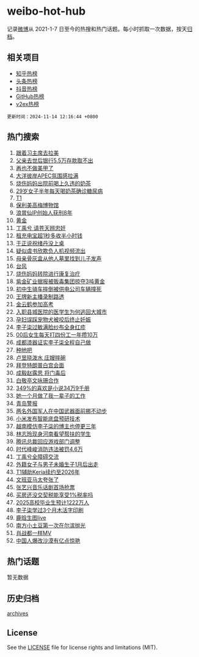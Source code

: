 # weibo-hot-hub

记录[微博](https://www.weibo.com)从 2021-1-7 日至今的热搜和热门话题。每小时抓取一次数据，按天[归档](archives)。

## 相关项目

- [知乎热榜](https://github.com/lonnyzhang423/zhihu-hot-hub)
- [头条热榜](https://github.com/lonnyzhang423/toutiao-hot-hub)
- [抖音热榜](https://github.com/lonnyzhang423/douyin-hot-hub)
- [GitHub热榜](https://github.com/lonnyzhang423/github-hot-hub)
- [v2ex热榜](https://github.com/lonnyzhang423/v2ex-hot-hub)


`更新时间：2024-11-14 12:16:44 +0800`

## 热门搜索

1. [跟着习主席去拉美](https://m.weibo.cn/search?containerid=100103type%3D1%26t%3D10%26q%3D%23%E8%B7%9F%E7%9D%80%E4%B9%A0%E4%B8%BB%E5%B8%AD%E5%8E%BB%E6%8B%89%E7%BE%8E%23&stream_entry_id=51&isnewpage=1&extparam=seat%3D1%26q%3D%2523%25E8%25B7%259F%25E7%259D%2580%25E4%25B9%25A0%25E4%25B8%25BB%25E5%25B8%25AD%25E5%258E%25BB%25E6%258B%2589%25E7%25BE%258E%2523%26dgr%3D0%26cate%3D10103%26pos%3D0%26filter_type%3Drealtimehot%26stream_entry_id%3D51%26c_type%3D51%26display_time%3D1731557803%26pre_seqid%3D17315578031130216992891)
1. [父亲去世后银行5.5万存款取不出](https://m.weibo.cn/search?containerid=100103type%3D1%26t%3D10%26q%3D%23%E7%88%B6%E4%BA%B2%E5%8E%BB%E4%B8%96%E5%90%8E%E9%93%B6%E8%A1%8C5.5%E4%B8%87%E5%AD%98%E6%AC%BE%E5%8F%96%E4%B8%8D%E5%87%BA%23&stream_entry_id=31&isnewpage=1&extparam=seat%3D1%26realpos%3D1%26lcate%3D5001%26filter_type%3Drealtimehot%26c_type%3D31%26q%3D%2523%25E7%2588%25B6%25E4%25BA%25B2%25E5%258E%25BB%25E4%25B8%2596%25E5%2590%258E%25E9%2593%25B6%25E8%25A1%258C5.5%25E4%25B8%2587%25E5%25AD%2598%25E6%25AC%25BE%25E5%258F%2596%25E4%25B8%258D%25E5%2587%25BA%2523%26dgr%3D0%26cate%3D5001%26pos%3D0%26flag%3D2%26stream_entry_id%3D31%26band_rank%3D1%26display_time%3D1731557803%26pre_seqid%3D17315578031130216992891)
1. [再也不做美甲了](https://m.weibo.cn/search?containerid=100103type%3D1%26t%3D10%26q%3D%E5%86%8D%E4%B9%9F%E4%B8%8D%E5%81%9A%E7%BE%8E%E7%94%B2%E4%BA%86&stream_entry_id=31&isnewpage=1&extparam=seat%3D1%26realpos%3D2%26lcate%3D5001%26filter_type%3Drealtimehot%26c_type%3D31%26q%3D%25E5%2586%258D%25E4%25B9%259F%25E4%25B8%258D%25E5%2581%259A%25E7%25BE%258E%25E7%2594%25B2%25E4%25BA%2586%26dgr%3D0%26cate%3D5001%26pos%3D1%26flag%3D1%26stream_entry_id%3D31%26band_rank%3D2%26display_time%3D1731557803%26pre_seqid%3D17315578031130216992891)
1. [大洋彼岸APEC氛围感拉满](https://m.weibo.cn/search?containerid=100103type%3D1%26t%3D10%26q%3D%23%E5%A4%A7%E6%B4%8B%E5%BD%BC%E5%B2%B8APEC%E6%B0%9B%E5%9B%B4%E6%84%9F%E6%8B%89%E6%BB%A1%23&stream_entry_id=31&isnewpage=1&extparam=seat%3D1%26realpos%3D3%26lcate%3D5001%26filter_type%3Drealtimehot%26c_type%3D31%26q%3D%2523%25E5%25A4%25A7%25E6%25B4%258B%25E5%25BD%25BC%25E5%25B2%25B8APEC%25E6%25B0%259B%25E5%259B%25B4%25E6%2584%259F%25E6%258B%2589%25E6%25BB%25A1%2523%26dgr%3D0%26cate%3D5001%26pos%3D2%26flag%3D1%26stream_entry_id%3D31%26band_rank%3D3%26display_time%3D1731557803%26pre_seqid%3D17315578031130216992891)
1. [烧伤妈妈出院前喝上久违的奶茶](https://m.weibo.cn/search?containerid=100103type%3D1%26t%3D10%26q%3D%23%E7%83%A7%E4%BC%A4%E5%A6%88%E5%A6%88%E5%87%BA%E9%99%A2%E5%89%8D%E5%96%9D%E4%B8%8A%E4%B9%85%E8%BF%9D%E7%9A%84%E5%A5%B6%E8%8C%B6%23&stream_entry_id=31&isnewpage=1&extparam=seat%3D1%26realpos%3D4%26lcate%3D5001%26filter_type%3Drealtimehot%26c_type%3D31%26q%3D%2523%25E7%2583%25A7%25E4%25BC%25A4%25E5%25A6%2588%25E5%25A6%2588%25E5%2587%25BA%25E9%2599%25A2%25E5%2589%258D%25E5%2596%259D%25E4%25B8%258A%25E4%25B9%2585%25E8%25BF%259D%25E7%259A%2584%25E5%25A5%25B6%25E8%258C%25B6%2523%26dgr%3D0%26cate%3D5001%26pos%3D3%26flag%3D1%26stream_entry_id%3D31%26band_rank%3D4%26display_time%3D1731557803%26pre_seqid%3D17315578031130216992891)
1. [29岁女子半年每天喝奶茶确诊糖尿病](https://m.weibo.cn/search?containerid=100103type%3D1%26t%3D10%26q%3D%2329%E5%B2%81%E5%A5%B3%E5%AD%90%E5%8D%8A%E5%B9%B4%E6%AF%8F%E5%A4%A9%E5%96%9D%E5%A5%B6%E8%8C%B6%E7%A1%AE%E8%AF%8A%E7%B3%96%E5%B0%BF%E7%97%85%23&stream_entry_id=31&isnewpage=1&extparam=seat%3D1%26realpos%3D5%26lcate%3D5001%26filter_type%3Drealtimehot%26c_type%3D31%26q%3D%252329%25E5%25B2%2581%25E5%25A5%25B3%25E5%25AD%2590%25E5%258D%258A%25E5%25B9%25B4%25E6%25AF%258F%25E5%25A4%25A9%25E5%2596%259D%25E5%25A5%25B6%25E8%258C%25B6%25E7%25A1%25AE%25E8%25AF%258A%25E7%25B3%2596%25E5%25B0%25BF%25E7%2597%2585%2523%26dgr%3D0%26cate%3D5001%26pos%3D4%26flag%3D1%26stream_entry_id%3D31%26band_rank%3D5%26display_time%3D1731557803%26pre_seqid%3D17315578031130216992891)
1. [T1](https://m.weibo.cn/search?containerid=100103type%3D1%26t%3D10%26q%3DT1&stream_entry_id=31&isnewpage=1&extparam=seat%3D1%26realpos%3D6%26lcate%3D5001%26filter_type%3Drealtimehot%26c_type%3D31%26q%3DT1%26dgr%3D0%26cate%3D5001%26pos%3D5%26flag%3D1%26stream_entry_id%3D31%26band_rank%3D6%26display_time%3D1731557803%26pre_seqid%3D17315578031130216992891)
1. [保利美高梅博物馆](https://m.weibo.cn/search?containerid=100103type%3D1%26t%3D10%26q%3D%23%E4%BF%9D%E5%88%A9%E7%BE%8E%E9%AB%98%E6%A2%85%E5%8D%9A%E7%89%A9%E9%A6%86%23&stream_entry_id=31&isnewpage=1&extparam=seat%3D1%26is_ad_pos%3D1%26lcate%3D5001%26filter_type%3Drealtimehot%26c_type%3D31%26q%3D%2523%25E4%25BF%259D%25E5%2588%25A9%25E7%25BE%258E%25E9%25AB%2598%25E6%25A2%2585%25E5%258D%259A%25E7%2589%25A9%25E9%25A6%2586%2523%26dgr%3D0%26cate%3D5001%26adid%3D264186%26pos%3D6%26topic_ad%3D1%26stream_entry_id%3D31%26band_rank%3D7%26display_time%3D1731557803%26pre_seqid%3D17315578031130216992891)
1. [浪胃仙IP创始人获刑8年](https://m.weibo.cn/search?containerid=100103type%3D1%26t%3D10%26q%3D%23%E6%B5%AA%E8%83%83%E4%BB%99IP%E5%88%9B%E5%A7%8B%E4%BA%BA%E8%8E%B7%E5%88%918%E5%B9%B4%23&stream_entry_id=31&isnewpage=1&extparam=seat%3D1%26realpos%3D7%26lcate%3D5001%26filter_type%3Drealtimehot%26c_type%3D31%26q%3D%2523%25E6%25B5%25AA%25E8%2583%2583%25E4%25BB%2599IP%25E5%2588%259B%25E5%25A7%258B%25E4%25BA%25BA%25E8%258E%25B7%25E5%2588%25918%25E5%25B9%25B4%2523%26dgr%3D0%26cate%3D5001%26pos%3D7%26flag%3D2%26stream_entry_id%3D31%26band_rank%3D7%26display_time%3D1731557803%26pre_seqid%3D17315578031130216992891)
1. [黄金](https://m.weibo.cn/search?containerid=100103type%3D1%26t%3D10%26q%3D%E9%BB%84%E9%87%91&stream_entry_id=31&isnewpage=1&extparam=seat%3D1%26realpos%3D8%26lcate%3D5001%26filter_type%3Drealtimehot%26c_type%3D31%26q%3D%25E9%25BB%2584%25E9%2587%2591%26dgr%3D0%26cate%3D5001%26pos%3D8%26flag%3D0%26stream_entry_id%3D31%26band_rank%3D8%26display_time%3D1731557803%26pre_seqid%3D17315578031130216992891)
1. [丁禹兮 请苍天辨忠奸](https://m.weibo.cn/search?containerid=100103type%3D1%26t%3D10%26q%3D%E4%B8%81%E7%A6%B9%E5%85%AE+%E8%AF%B7%E8%8B%8D%E5%A4%A9%E8%BE%A8%E5%BF%A0%E5%A5%B8&stream_entry_id=31&isnewpage=1&extparam=seat%3D1%26realpos%3D9%26lcate%3D5001%26filter_type%3Drealtimehot%26c_type%3D31%26q%3D%25E4%25B8%2581%25E7%25A6%25B9%25E5%2585%25AE%2520%25E8%25AF%25B7%25E8%258B%258D%25E5%25A4%25A9%25E8%25BE%25A8%25E5%25BF%25A0%25E5%25A5%25B8%26dgr%3D0%26cate%3D5001%26pos%3D9%26flag%3D0%26stream_entry_id%3D31%26band_rank%3D9%26display_time%3D1731557803%26pre_seqid%3D17315578031130216992891)
1. [租充电宝超1秒多收半小时钱](https://m.weibo.cn/search?containerid=100103type%3D1%26t%3D10%26q%3D%23%E7%A7%9F%E5%85%85%E7%94%B5%E5%AE%9D%E8%B6%851%E7%A7%92%E5%A4%9A%E6%94%B6%E5%8D%8A%E5%B0%8F%E6%97%B6%E9%92%B1%23&stream_entry_id=31&isnewpage=1&extparam=seat%3D1%26realpos%3D10%26lcate%3D5001%26filter_type%3Drealtimehot%26c_type%3D31%26q%3D%2523%25E7%25A7%259F%25E5%2585%2585%25E7%2594%25B5%25E5%25AE%259D%25E8%25B6%25851%25E7%25A7%2592%25E5%25A4%259A%25E6%2594%25B6%25E5%258D%258A%25E5%25B0%258F%25E6%2597%25B6%25E9%2592%25B1%2523%26dgr%3D0%26cate%3D5001%26pos%3D10%26flag%3D1%26stream_entry_id%3D31%26band_rank%3D10%26display_time%3D1731557803%26pre_seqid%3D17315578031130216992891)
1. [于正说祝绪丹没上桌](https://m.weibo.cn/search?containerid=100103type%3D1%26t%3D10%26q%3D%23%E4%BA%8E%E6%AD%A3%E8%AF%B4%E7%A5%9D%E7%BB%AA%E4%B8%B9%E6%B2%A1%E4%B8%8A%E6%A1%8C%23&stream_entry_id=31&isnewpage=1&extparam=seat%3D1%26realpos%3D11%26lcate%3D5001%26filter_type%3Drealtimehot%26c_type%3D31%26q%3D%2523%25E4%25BA%258E%25E6%25AD%25A3%25E8%25AF%25B4%25E7%25A5%259D%25E7%25BB%25AA%25E4%25B8%25B9%25E6%25B2%25A1%25E4%25B8%258A%25E6%25A1%258C%2523%26dgr%3D0%26cate%3D5001%26pos%3D11%26flag%3D1%26stream_entry_id%3D31%26band_rank%3D11%26display_time%3D1731557803%26pre_seqid%3D17315578031130216992891)
1. [疑似虞书欣欺负人机视频流出](https://m.weibo.cn/search?containerid=100103type%3D1%26t%3D10%26q%3D%E7%96%91%E4%BC%BC%E8%99%9E%E4%B9%A6%E6%AC%A3%E6%AC%BA%E8%B4%9F%E4%BA%BA%E6%9C%BA%E8%A7%86%E9%A2%91%E6%B5%81%E5%87%BA&stream_entry_id=31&isnewpage=1&extparam=seat%3D1%26realpos%3D12%26lcate%3D5001%26filter_type%3Drealtimehot%26c_type%3D31%26q%3D%25E7%2596%2591%25E4%25BC%25BC%25E8%2599%259E%25E4%25B9%25A6%25E6%25AC%25A3%25E6%25AC%25BA%25E8%25B4%259F%25E4%25BA%25BA%25E6%259C%25BA%25E8%25A7%2586%25E9%25A2%2591%25E6%25B5%2581%25E5%2587%25BA%26dgr%3D0%26cate%3D5001%26pos%3D12%26flag%3D1%26stream_entry_id%3D31%26band_rank%3D12%26display_time%3D1731557803%26pre_seqid%3D17315578031130216992891)
1. [母亲骨灰盒从他人墓里找到儿子发声](https://m.weibo.cn/search?containerid=100103type%3D1%26t%3D10%26q%3D%23%E6%AF%8D%E4%BA%B2%E9%AA%A8%E7%81%B0%E7%9B%92%E4%BB%8E%E4%BB%96%E4%BA%BA%E5%A2%93%E9%87%8C%E6%89%BE%E5%88%B0%E5%84%BF%E5%AD%90%E5%8F%91%E5%A3%B0%23&stream_entry_id=31&isnewpage=1&extparam=seat%3D1%26realpos%3D13%26lcate%3D5001%26filter_type%3Drealtimehot%26c_type%3D31%26q%3D%2523%25E6%25AF%258D%25E4%25BA%25B2%25E9%25AA%25A8%25E7%2581%25B0%25E7%259B%2592%25E4%25BB%258E%25E4%25BB%2596%25E4%25BA%25BA%25E5%25A2%2593%25E9%2587%258C%25E6%2589%25BE%25E5%2588%25B0%25E5%2584%25BF%25E5%25AD%2590%25E5%258F%2591%25E5%25A3%25B0%2523%26dgr%3D0%26cate%3D5001%26pos%3D13%26flag%3D1%26stream_entry_id%3D31%26band_rank%3D13%26display_time%3D1731557803%26pre_seqid%3D17315578031130216992891)
1. [台风](https://m.weibo.cn/search?containerid=100103type%3D1%26t%3D10%26q%3D%E5%8F%B0%E9%A3%8E&stream_entry_id=31&isnewpage=1&extparam=seat%3D1%26realpos%3D14%26lcate%3D5001%26filter_type%3Drealtimehot%26c_type%3D31%26q%3D%25E5%258F%25B0%25E9%25A3%258E%26dgr%3D0%26cate%3D5001%26pos%3D14%26flag%3D0%26stream_entry_id%3D31%26band_rank%3D14%26display_time%3D1731557803%26pre_seqid%3D17315578031130216992891)
1. [烧伤妈妈转院进行康复治疗](https://m.weibo.cn/search?containerid=100103type%3D1%26t%3D10%26q%3D%23%E7%83%A7%E4%BC%A4%E5%A6%88%E5%A6%88%E8%BD%AC%E9%99%A2%E8%BF%9B%E8%A1%8C%E5%BA%B7%E5%A4%8D%E6%B2%BB%E7%96%97%23&stream_entry_id=31&isnewpage=1&extparam=seat%3D1%26realpos%3D15%26lcate%3D5001%26filter_type%3Drealtimehot%26c_type%3D31%26q%3D%2523%25E7%2583%25A7%25E4%25BC%25A4%25E5%25A6%2588%25E5%25A6%2588%25E8%25BD%25AC%25E9%2599%25A2%25E8%25BF%259B%25E8%25A1%258C%25E5%25BA%25B7%25E5%25A4%258D%25E6%25B2%25BB%25E7%2596%2597%2523%26dgr%3D0%26cate%3D5001%26pos%3D15%26flag%3D1%26stream_entry_id%3D31%26band_rank%3D15%26display_time%3D1731557803%26pre_seqid%3D17315578031130216992891)
1. [紫金矿业据报被贩毒集团掠夺3吨黄金](https://m.weibo.cn/search?containerid=100103type%3D1%26t%3D10%26q%3D%23%E7%B4%AB%E9%87%91%E7%9F%BF%E4%B8%9A%E6%8D%AE%E6%8A%A5%E8%A2%AB%E8%B4%A9%E6%AF%92%E9%9B%86%E5%9B%A2%E6%8E%A0%E5%A4%BA3%E5%90%A8%E9%BB%84%E9%87%91%23&stream_entry_id=31&isnewpage=1&extparam=seat%3D1%26realpos%3D16%26lcate%3D5001%26filter_type%3Drealtimehot%26c_type%3D31%26q%3D%2523%25E7%25B4%25AB%25E9%2587%2591%25E7%259F%25BF%25E4%25B8%259A%25E6%258D%25AE%25E6%258A%25A5%25E8%25A2%25AB%25E8%25B4%25A9%25E6%25AF%2592%25E9%259B%2586%25E5%259B%25A2%25E6%258E%25A0%25E5%25A4%25BA3%25E5%2590%25A8%25E9%25BB%2584%25E9%2587%2591%2523%26dgr%3D0%26cate%3D5001%26pos%3D16%26flag%3D1%26stream_entry_id%3D31%26band_rank%3D16%26display_time%3D1731557803%26pre_seqid%3D17315578031130216992891)
1. [初中生骑车摔倒被供电公司车辆撞死](https://m.weibo.cn/search?containerid=100103type%3D1%26t%3D10%26q%3D%23%E5%88%9D%E4%B8%AD%E7%94%9F%E9%AA%91%E8%BD%A6%E6%91%94%E5%80%92%E8%A2%AB%E4%BE%9B%E7%94%B5%E5%85%AC%E5%8F%B8%E8%BD%A6%E8%BE%86%E6%92%9E%E6%AD%BB%23&stream_entry_id=31&isnewpage=1&extparam=seat%3D1%26realpos%3D17%26lcate%3D5001%26filter_type%3Drealtimehot%26c_type%3D31%26q%3D%2523%25E5%2588%259D%25E4%25B8%25AD%25E7%2594%259F%25E9%25AA%2591%25E8%25BD%25A6%25E6%2591%2594%25E5%2580%2592%25E8%25A2%25AB%25E4%25BE%259B%25E7%2594%25B5%25E5%2585%25AC%25E5%258F%25B8%25E8%25BD%25A6%25E8%25BE%2586%25E6%2592%259E%25E6%25AD%25BB%2523%26dgr%3D0%26cate%3D5001%26pos%3D17%26flag%3D1%26stream_entry_id%3D31%26band_rank%3D17%26display_time%3D1731557803%26pre_seqid%3D17315578031130216992891)
1. [王牌新主播录制路透](https://m.weibo.cn/search?containerid=100103type%3D1%26t%3D10%26q%3D%23%E7%8E%8B%E7%89%8C%E6%96%B0%E4%B8%BB%E6%92%AD%E5%BD%95%E5%88%B6%E8%B7%AF%E9%80%8F%23&stream_entry_id=31&isnewpage=1&extparam=seat%3D1%26realpos%3D18%26lcate%3D5001%26filter_type%3Drealtimehot%26c_type%3D31%26q%3D%2523%25E7%258E%258B%25E7%2589%258C%25E6%2596%25B0%25E4%25B8%25BB%25E6%2592%25AD%25E5%25BD%2595%25E5%2588%25B6%25E8%25B7%25AF%25E9%2580%258F%2523%26dgr%3D0%26cate%3D5001%26pos%3D18%26flag%3D1%26stream_entry_id%3D31%26band_rank%3D18%26display_time%3D1731557803%26pre_seqid%3D17315578031130216992891)
1. [金云鹤参加高考](https://m.weibo.cn/search?containerid=100103type%3D1%26t%3D10%26q%3D%23%E9%87%91%E4%BA%91%E9%B9%A4%E5%8F%82%E5%8A%A0%E9%AB%98%E8%80%83%23&stream_entry_id=31&isnewpage=1&extparam=seat%3D1%26realpos%3D19%26lcate%3D5001%26filter_type%3Drealtimehot%26c_type%3D31%26q%3D%2523%25E9%2587%2591%25E4%25BA%2591%25E9%25B9%25A4%25E5%258F%2582%25E5%258A%25A0%25E9%25AB%2598%25E8%2580%2583%2523%26dgr%3D0%26cate%3D5001%26pos%3D19%26flag%3D1%26stream_entry_id%3D31%26band_rank%3D19%26display_time%3D1731557803%26pre_seqid%3D17315578031130216992891)
1. [入职县城医院的医学生为何逃回大城市](https://m.weibo.cn/search?containerid=100103type%3D1%26t%3D10%26q%3D%23%E5%85%A5%E8%81%8C%E5%8E%BF%E5%9F%8E%E5%8C%BB%E9%99%A2%E7%9A%84%E5%8C%BB%E5%AD%A6%E7%94%9F%E4%B8%BA%E4%BD%95%E9%80%83%E5%9B%9E%E5%A4%A7%E5%9F%8E%E5%B8%82%23&stream_entry_id=31&isnewpage=1&extparam=seat%3D1%26realpos%3D20%26lcate%3D5001%26filter_type%3Drealtimehot%26c_type%3D31%26q%3D%2523%25E5%2585%25A5%25E8%2581%258C%25E5%258E%25BF%25E5%259F%258E%25E5%258C%25BB%25E9%2599%25A2%25E7%259A%2584%25E5%258C%25BB%25E5%25AD%25A6%25E7%2594%259F%25E4%25B8%25BA%25E4%25BD%2595%25E9%2580%2583%25E5%259B%259E%25E5%25A4%25A7%25E5%259F%258E%25E5%25B8%2582%2523%26dgr%3D0%26cate%3D5001%26pos%3D20%26flag%3D1%26stream_entry_id%3D31%26band_rank%3D20%26display_time%3D1731557803%26pre_seqid%3D17315578031130216992891)
1. [孕妇误踩宠物犬被咬后终止妊娠](https://m.weibo.cn/search?containerid=100103type%3D1%26t%3D10%26q%3D%23%E5%AD%95%E5%A6%87%E8%AF%AF%E8%B8%A9%E5%AE%A0%E7%89%A9%E7%8A%AC%E8%A2%AB%E5%92%AC%E5%90%8E%E7%BB%88%E6%AD%A2%E5%A6%8A%E5%A8%A0%23&stream_entry_id=31&isnewpage=1&extparam=seat%3D1%26realpos%3D21%26lcate%3D5001%26filter_type%3Drealtimehot%26c_type%3D31%26q%3D%2523%25E5%25AD%2595%25E5%25A6%2587%25E8%25AF%25AF%25E8%25B8%25A9%25E5%25AE%25A0%25E7%2589%25A9%25E7%258A%25AC%25E8%25A2%25AB%25E5%2592%25AC%25E5%2590%258E%25E7%25BB%2588%25E6%25AD%25A2%25E5%25A6%258A%25E5%25A8%25A0%2523%26dgr%3D0%26cate%3D5001%26pos%3D21%26flag%3D1%26stream_entry_id%3D31%26band_rank%3D21%26display_time%3D1731557803%26pre_seqid%3D17315578031130216992891)
1. [李子柒过敏满脸纱布全身红疹](https://m.weibo.cn/search?containerid=100103type%3D1%26t%3D10%26q%3D%23%E6%9D%8E%E5%AD%90%E6%9F%92%E8%BF%87%E6%95%8F%E6%BB%A1%E8%84%B8%E7%BA%B1%E5%B8%83%E5%85%A8%E8%BA%AB%E7%BA%A2%E7%96%B9%23&stream_entry_id=31&isnewpage=1&extparam=seat%3D1%26realpos%3D22%26lcate%3D5001%26filter_type%3Drealtimehot%26c_type%3D31%26q%3D%2523%25E6%259D%258E%25E5%25AD%2590%25E6%259F%2592%25E8%25BF%2587%25E6%2595%258F%25E6%25BB%25A1%25E8%2584%25B8%25E7%25BA%25B1%25E5%25B8%2583%25E5%2585%25A8%25E8%25BA%25AB%25E7%25BA%25A2%25E7%2596%25B9%2523%26dgr%3D0%26cate%3D5001%26pos%3D22%26flag%3D1%26stream_entry_id%3D31%26band_rank%3D22%26display_time%3D1731557803%26pre_seqid%3D17315578031130216992891)
1. [00后女生每天打四份工一年攒10万](https://m.weibo.cn/search?containerid=100103type%3D1%26t%3D10%26q%3D%2300%E5%90%8E%E5%A5%B3%E7%94%9F%E6%AF%8F%E5%A4%A9%E6%89%93%E5%9B%9B%E4%BB%BD%E5%B7%A5%E4%B8%80%E5%B9%B4%E6%94%9210%E4%B8%87%23&stream_entry_id=31&isnewpage=1&extparam=seat%3D1%26realpos%3D23%26lcate%3D5001%26filter_type%3Drealtimehot%26c_type%3D31%26q%3D%252300%25E5%2590%258E%25E5%25A5%25B3%25E7%2594%259F%25E6%25AF%258F%25E5%25A4%25A9%25E6%2589%2593%25E5%259B%259B%25E4%25BB%25BD%25E5%25B7%25A5%25E4%25B8%2580%25E5%25B9%25B4%25E6%2594%259210%25E4%25B8%2587%2523%26dgr%3D0%26cate%3D5001%26pos%3D23%26flag%3D0%26stream_entry_id%3D31%26band_rank%3D23%26display_time%3D1731557803%26pre_seqid%3D17315578031130216992891)
1. [成都漆器证实李子柒全程自己做](https://m.weibo.cn/search?containerid=100103type%3D1%26t%3D10%26q%3D%23%E6%88%90%E9%83%BD%E6%BC%86%E5%99%A8%E8%AF%81%E5%AE%9E%E6%9D%8E%E5%AD%90%E6%9F%92%E5%85%A8%E7%A8%8B%E8%87%AA%E5%B7%B1%E5%81%9A%23&stream_entry_id=31&isnewpage=1&extparam=seat%3D1%26realpos%3D24%26lcate%3D5001%26filter_type%3Drealtimehot%26c_type%3D31%26q%3D%2523%25E6%2588%2590%25E9%2583%25BD%25E6%25BC%2586%25E5%2599%25A8%25E8%25AF%2581%25E5%25AE%259E%25E6%259D%258E%25E5%25AD%2590%25E6%259F%2592%25E5%2585%25A8%25E7%25A8%258B%25E8%2587%25AA%25E5%25B7%25B1%25E5%2581%259A%2523%26dgr%3D0%26cate%3D5001%26pos%3D24%26flag%3D2%26stream_entry_id%3D31%26band_rank%3D24%26display_time%3D1731557803%26pre_seqid%3D17315578031130216992891)
1. [种地吧](https://m.weibo.cn/search?containerid=100103type%3D1%26t%3D10%26q%3D%E7%A7%8D%E5%9C%B0%E5%90%A7&stream_entry_id=31&isnewpage=1&extparam=seat%3D1%26realpos%3D25%26lcate%3D5001%26filter_type%3Drealtimehot%26c_type%3D31%26q%3D%25E7%25A7%258D%25E5%259C%25B0%25E5%2590%25A7%26dgr%3D0%26cate%3D5001%26pos%3D25%26flag%3D1%26stream_entry_id%3D31%26band_rank%3D25%26display_time%3D1731557803%26pre_seqid%3D17315578031130216992891)
1. [卢昱晓泼水 庄嫂摔碗](https://m.weibo.cn/search?containerid=100103type%3D1%26t%3D10%26q%3D%E5%8D%A2%E6%98%B1%E6%99%93%E6%B3%BC%E6%B0%B4+%E5%BA%84%E5%AB%82%E6%91%94%E7%A2%97&stream_entry_id=31&isnewpage=1&extparam=seat%3D1%26realpos%3D26%26lcate%3D5001%26filter_type%3Drealtimehot%26c_type%3D31%26q%3D%25E5%258D%25A2%25E6%2598%25B1%25E6%2599%2593%25E6%25B3%25BC%25E6%25B0%25B4%2520%25E5%25BA%2584%25E5%25AB%2582%25E6%2591%2594%25E7%25A2%2597%26dgr%3D0%26cate%3D5001%26pos%3D26%26flag%3D1%26stream_entry_id%3D31%26band_rank%3D26%26display_time%3D1731557803%26pre_seqid%3D17315578031130216992891)
1. [拜登特朗普白宫会面](https://m.weibo.cn/search?containerid=100103type%3D1%26t%3D10%26q%3D%23%E6%8B%9C%E7%99%BB%E7%89%B9%E6%9C%97%E6%99%AE%E7%99%BD%E5%AE%AB%E4%BC%9A%E9%9D%A2%23&stream_entry_id=31&isnewpage=1&extparam=seat%3D1%26realpos%3D27%26lcate%3D5001%26filter_type%3Drealtimehot%26c_type%3D31%26q%3D%2523%25E6%258B%259C%25E7%2599%25BB%25E7%2589%25B9%25E6%259C%2597%25E6%2599%25AE%25E7%2599%25BD%25E5%25AE%25AB%25E4%25BC%259A%25E9%259D%25A2%2523%26dgr%3D0%26cate%3D5001%26pos%3D27%26flag%3D0%26stream_entry_id%3D31%26band_rank%3D27%26display_time%3D1731557803%26pre_seqid%3D17315578031130216992891)
1. [成毅赵露思 将门毒后](https://m.weibo.cn/search?containerid=100103type%3D1%26t%3D10%26q%3D%E6%88%90%E6%AF%85%E8%B5%B5%E9%9C%B2%E6%80%9D+%E5%B0%86%E9%97%A8%E6%AF%92%E5%90%8E&stream_entry_id=31&isnewpage=1&extparam=seat%3D1%26realpos%3D28%26lcate%3D5001%26filter_type%3Drealtimehot%26c_type%3D31%26q%3D%25E6%2588%2590%25E6%25AF%2585%25E8%25B5%25B5%25E9%259C%25B2%25E6%2580%259D%2520%25E5%25B0%2586%25E9%2597%25A8%25E6%25AF%2592%25E5%2590%258E%26dgr%3D0%26cate%3D5001%26pos%3D28%26flag%3D1%26stream_entry_id%3D31%26band_rank%3D28%26display_time%3D1731557803%26pre_seqid%3D17315578031130216992891)
1. [白敬亭文咏珊合作](https://m.weibo.cn/search?containerid=100103type%3D1%26t%3D10%26q%3D%23%E7%99%BD%E6%95%AC%E4%BA%AD%E6%96%87%E5%92%8F%E7%8F%8A%E5%90%88%E4%BD%9C%23&stream_entry_id=31&isnewpage=1&extparam=seat%3D1%26realpos%3D29%26lcate%3D5001%26filter_type%3Drealtimehot%26c_type%3D31%26q%3D%2523%25E7%2599%25BD%25E6%2595%25AC%25E4%25BA%25AD%25E6%2596%2587%25E5%2592%258F%25E7%258F%258A%25E5%2590%2588%25E4%25BD%259C%2523%26dgr%3D0%26cate%3D5001%26pos%3D29%26flag%3D1%26stream_entry_id%3D31%26band_rank%3D29%26display_time%3D1731557803%26pre_seqid%3D17315578031130216992891)
1. [349%的喜欢是小说34万9千册](https://m.weibo.cn/search?containerid=100103type%3D1%26t%3D10%26q%3D349%25%E7%9A%84%E5%96%9C%E6%AC%A2%E6%98%AF%E5%B0%8F%E8%AF%B434%E4%B8%879%E5%8D%83%E5%86%8C&stream_entry_id=31&isnewpage=1&extparam=seat%3D1%26realpos%3D30%26lcate%3D5001%26filter_type%3Drealtimehot%26c_type%3D31%26q%3D349%2525%25E7%259A%2584%25E5%2596%259C%25E6%25AC%25A2%25E6%2598%25AF%25E5%25B0%258F%25E8%25AF%25B434%25E4%25B8%25879%25E5%258D%2583%25E5%2586%258C%26dgr%3D0%26cate%3D5001%26pos%3D30%26flag%3D1%26stream_entry_id%3D31%26band_rank%3D30%26display_time%3D1731557803%26pre_seqid%3D17315578031130216992891)
1. [她一个月做了我一辈子的工作](https://m.weibo.cn/search?containerid=100103type%3D1%26t%3D10%26q%3D%E5%A5%B9%E4%B8%80%E4%B8%AA%E6%9C%88%E5%81%9A%E4%BA%86%E6%88%91%E4%B8%80%E8%BE%88%E5%AD%90%E7%9A%84%E5%B7%A5%E4%BD%9C&stream_entry_id=31&isnewpage=1&extparam=seat%3D1%26realpos%3D31%26lcate%3D5001%26filter_type%3Drealtimehot%26c_type%3D31%26q%3D%25E5%25A5%25B9%25E4%25B8%2580%25E4%25B8%25AA%25E6%259C%2588%25E5%2581%259A%25E4%25BA%2586%25E6%2588%2591%25E4%25B8%2580%25E8%25BE%2588%25E5%25AD%2590%25E7%259A%2584%25E5%25B7%25A5%25E4%25BD%259C%26dgr%3D0%26cate%3D5001%26pos%3D31%26flag%3D1%26stream_entry_id%3D31%26band_rank%3D31%26display_time%3D1731557803%26pre_seqid%3D17315578031130216992891)
1. [青岛警报](https://m.weibo.cn/search?containerid=100103type%3D1%26t%3D10%26q%3D%E9%9D%92%E5%B2%9B%E8%AD%A6%E6%8A%A5&stream_entry_id=31&isnewpage=1&extparam=seat%3D1%26realpos%3D32%26lcate%3D5001%26filter_type%3Drealtimehot%26c_type%3D31%26q%3D%25E9%259D%2592%25E5%25B2%259B%25E8%25AD%25A6%25E6%258A%25A5%26dgr%3D0%26cate%3D5001%26pos%3D32%26flag%3D1%26stream_entry_id%3D31%26band_rank%3D32%26display_time%3D1731557803%26pre_seqid%3D17315578031130216992891)
1. [两名外国军人在中国武器面前挪不动步](https://m.weibo.cn/search?containerid=100103type%3D1%26t%3D10%26q%3D%23%E4%B8%A4%E5%90%8D%E5%A4%96%E5%9B%BD%E5%86%9B%E4%BA%BA%E5%9C%A8%E4%B8%AD%E5%9B%BD%E6%AD%A6%E5%99%A8%E9%9D%A2%E5%89%8D%E6%8C%AA%E4%B8%8D%E5%8A%A8%E6%AD%A5%23&stream_entry_id=31&isnewpage=1&extparam=seat%3D1%26realpos%3D33%26lcate%3D5001%26filter_type%3Drealtimehot%26c_type%3D31%26q%3D%2523%25E4%25B8%25A4%25E5%2590%258D%25E5%25A4%2596%25E5%259B%25BD%25E5%2586%259B%25E4%25BA%25BA%25E5%259C%25A8%25E4%25B8%25AD%25E5%259B%25BD%25E6%25AD%25A6%25E5%2599%25A8%25E9%259D%25A2%25E5%2589%258D%25E6%258C%25AA%25E4%25B8%258D%25E5%258A%25A8%25E6%25AD%25A5%2523%26dgr%3D0%26cate%3D5001%26pos%3D33%26flag%3D1%26stream_entry_id%3D31%26band_rank%3D33%26display_time%3D1731557803%26pre_seqid%3D17315578031130216992891)
1. [小米发布智能底盘预研技术](https://m.weibo.cn/search?containerid=100103type%3D1%26t%3D10%26q%3D%23%E5%B0%8F%E7%B1%B3%E5%8F%91%E5%B8%83%E6%99%BA%E8%83%BD%E5%BA%95%E7%9B%98%E9%A2%84%E7%A0%94%E6%8A%80%E6%9C%AF%23&stream_entry_id=31&isnewpage=1&extparam=seat%3D1%26realpos%3D34%26lcate%3D5001%26filter_type%3Drealtimehot%26c_type%3D31%26q%3D%2523%25E5%25B0%258F%25E7%25B1%25B3%25E5%258F%2591%25E5%25B8%2583%25E6%2599%25BA%25E8%2583%25BD%25E5%25BA%2595%25E7%259B%2598%25E9%25A2%2584%25E7%25A0%2594%25E6%258A%2580%25E6%259C%25AF%2523%26dgr%3D0%26cate%3D5001%26pos%3D34%26flag%3D0%26stream_entry_id%3D31%26band_rank%3D34%26display_time%3D1731557803%26pre_seqid%3D17315578031130216992891)
1. [越南模仿李子柒的博主也停更三年](https://m.weibo.cn/search?containerid=100103type%3D1%26t%3D10%26q%3D%23%E8%B6%8A%E5%8D%97%E6%A8%A1%E4%BB%BF%E6%9D%8E%E5%AD%90%E6%9F%92%E7%9A%84%E5%8D%9A%E4%B8%BB%E4%B9%9F%E5%81%9C%E6%9B%B4%E4%B8%89%E5%B9%B4%23&stream_entry_id=31&isnewpage=1&extparam=seat%3D1%26realpos%3D35%26lcate%3D5001%26filter_type%3Drealtimehot%26c_type%3D31%26q%3D%2523%25E8%25B6%258A%25E5%258D%2597%25E6%25A8%25A1%25E4%25BB%25BF%25E6%259D%258E%25E5%25AD%2590%25E6%259F%2592%25E7%259A%2584%25E5%258D%259A%25E4%25B8%25BB%25E4%25B9%259F%25E5%2581%259C%25E6%259B%25B4%25E4%25B8%2589%25E5%25B9%25B4%2523%26dgr%3D0%26cate%3D5001%26pos%3D35%26flag%3D0%26stream_entry_id%3D31%26band_rank%3D35%26display_time%3D1731557803%26pre_seqid%3D17315578031130216992891)
1. [林志玲现身河南看望帮扶的学生](https://m.weibo.cn/search?containerid=100103type%3D1%26t%3D10%26q%3D%23%E6%9E%97%E5%BF%97%E7%8E%B2%E7%8E%B0%E8%BA%AB%E6%B2%B3%E5%8D%97%E7%9C%8B%E6%9C%9B%E5%B8%AE%E6%89%B6%E7%9A%84%E5%AD%A6%E7%94%9F%23&stream_entry_id=31&isnewpage=1&extparam=seat%3D1%26realpos%3D36%26lcate%3D5001%26filter_type%3Drealtimehot%26c_type%3D31%26q%3D%2523%25E6%259E%2597%25E5%25BF%2597%25E7%258E%25B2%25E7%258E%25B0%25E8%25BA%25AB%25E6%25B2%25B3%25E5%258D%2597%25E7%259C%258B%25E6%259C%259B%25E5%25B8%25AE%25E6%2589%25B6%25E7%259A%2584%25E5%25AD%25A6%25E7%2594%259F%2523%26dgr%3D0%26cate%3D5001%26pos%3D36%26flag%3D1%26stream_entry_id%3D31%26band_rank%3D36%26display_time%3D1731557803%26pre_seqid%3D17315578031130216992891)
1. [腾讯总裁回应游戏部门调整](https://m.weibo.cn/search?containerid=100103type%3D1%26t%3D10%26q%3D%23%E8%85%BE%E8%AE%AF%E6%80%BB%E8%A3%81%E5%9B%9E%E5%BA%94%E6%B8%B8%E6%88%8F%E9%83%A8%E9%97%A8%E8%B0%83%E6%95%B4%23&stream_entry_id=31&isnewpage=1&extparam=seat%3D1%26realpos%3D37%26lcate%3D5001%26filter_type%3Drealtimehot%26c_type%3D31%26q%3D%2523%25E8%2585%25BE%25E8%25AE%25AF%25E6%2580%25BB%25E8%25A3%2581%25E5%259B%259E%25E5%25BA%2594%25E6%25B8%25B8%25E6%2588%258F%25E9%2583%25A8%25E9%2597%25A8%25E8%25B0%2583%25E6%2595%25B4%2523%26dgr%3D0%26cate%3D5001%26pos%3D37%26flag%3D1%26stream_entry_id%3D31%26band_rank%3D37%26display_time%3D1731557803%26pre_seqid%3D17315578031130216992891)
1. [时代峰峻消防违法被罚4.6万](https://m.weibo.cn/search?containerid=100103type%3D1%26t%3D10%26q%3D%23%E6%97%B6%E4%BB%A3%E5%B3%B0%E5%B3%BB%E6%B6%88%E9%98%B2%E8%BF%9D%E6%B3%95%E8%A2%AB%E7%BD%9A4.6%E4%B8%87%23&stream_entry_id=31&isnewpage=1&extparam=seat%3D1%26realpos%3D38%26lcate%3D5001%26filter_type%3Drealtimehot%26c_type%3D31%26q%3D%2523%25E6%2597%25B6%25E4%25BB%25A3%25E5%25B3%25B0%25E5%25B3%25BB%25E6%25B6%2588%25E9%2598%25B2%25E8%25BF%259D%25E6%25B3%2595%25E8%25A2%25AB%25E7%25BD%259A4.6%25E4%25B8%2587%2523%26dgr%3D0%26cate%3D5001%26pos%3D38%26flag%3D0%26stream_entry_id%3D31%26band_rank%3D38%26display_time%3D1731557803%26pre_seqid%3D17315578031130216992891)
1. [丁禹兮全障碍交流](https://m.weibo.cn/search?containerid=100103type%3D1%26t%3D10%26q%3D%E4%B8%81%E7%A6%B9%E5%85%AE%E5%85%A8%E9%9A%9C%E7%A2%8D%E4%BA%A4%E6%B5%81&stream_entry_id=31&isnewpage=1&extparam=seat%3D1%26realpos%3D39%26lcate%3D5001%26filter_type%3Drealtimehot%26c_type%3D31%26q%3D%25E4%25B8%2581%25E7%25A6%25B9%25E5%2585%25AE%25E5%2585%25A8%25E9%259A%259C%25E7%25A2%258D%25E4%25BA%25A4%25E6%25B5%2581%26dgr%3D0%26cate%3D5001%26pos%3D39%26flag%3D1%26stream_entry_id%3D31%26band_rank%3D39%26display_time%3D1731557803%26pre_seqid%3D17315578031130216992891)
1. [外籍女子与男子未婚生子1月后出走](https://m.weibo.cn/search?containerid=100103type%3D1%26t%3D10%26q%3D%23%E5%A4%96%E7%B1%8D%E5%A5%B3%E5%AD%90%E4%B8%8E%E7%94%B7%E5%AD%90%E6%9C%AA%E5%A9%9A%E7%94%9F%E5%AD%901%E6%9C%88%E5%90%8E%E5%87%BA%E8%B5%B0%23&stream_entry_id=31&isnewpage=1&extparam=seat%3D1%26realpos%3D40%26lcate%3D5001%26filter_type%3Drealtimehot%26c_type%3D31%26q%3D%2523%25E5%25A4%2596%25E7%25B1%258D%25E5%25A5%25B3%25E5%25AD%2590%25E4%25B8%258E%25E7%2594%25B7%25E5%25AD%2590%25E6%259C%25AA%25E5%25A9%259A%25E7%2594%259F%25E5%25AD%25901%25E6%259C%2588%25E5%2590%258E%25E5%2587%25BA%25E8%25B5%25B0%2523%26dgr%3D0%26cate%3D5001%26pos%3D40%26flag%3D0%26stream_entry_id%3D31%26band_rank%3D40%26display_time%3D1731557803%26pre_seqid%3D17315578031130216992891)
1. [T1辅助Keria续约至2026年](https://m.weibo.cn/search?containerid=100103type%3D1%26t%3D10%26q%3D%23T1%E8%BE%85%E5%8A%A9Keria%E7%BB%AD%E7%BA%A6%E8%87%B32026%E5%B9%B4%23&stream_entry_id=31&isnewpage=1&extparam=seat%3D1%26realpos%3D41%26lcate%3D5001%26filter_type%3Drealtimehot%26c_type%3D31%26q%3D%2523T1%25E8%25BE%2585%25E5%258A%25A9Keria%25E7%25BB%25AD%25E7%25BA%25A6%25E8%2587%25B32026%25E5%25B9%25B4%2523%26dgr%3D0%26cate%3D5001%26pos%3D41%26flag%3D1%26stream_entry_id%3D31%26band_rank%3D41%26display_time%3D1731557803%26pre_seqid%3D17315578031130216992891)
1. [文班亚马太夸张了](https://m.weibo.cn/search?containerid=100103type%3D1%26t%3D10%26q%3D%23%E6%96%87%E7%8F%AD%E4%BA%9A%E9%A9%AC%E5%A4%AA%E5%A4%B8%E5%BC%A0%E4%BA%86%23&stream_entry_id=31&isnewpage=1&extparam=seat%3D1%26realpos%3D42%26lcate%3D5001%26filter_type%3Drealtimehot%26c_type%3D31%26q%3D%2523%25E6%2596%2587%25E7%258F%25AD%25E4%25BA%259A%25E9%25A9%25AC%25E5%25A4%25AA%25E5%25A4%25B8%25E5%25BC%25A0%25E4%25BA%2586%2523%26dgr%3D0%26cate%3D5001%26pos%3D42%26flag%3D1%26stream_entry_id%3D31%26band_rank%3D42%26display_time%3D1731557803%26pre_seqid%3D17315578031130216992891)
1. [张艺兴音乐话剧首场抢票](https://m.weibo.cn/search?containerid=100103type%3D1%26t%3D10%26q%3D%23%E5%BC%A0%E8%89%BA%E5%85%B4%E9%9F%B3%E4%B9%90%E8%AF%9D%E5%89%A7%E9%A6%96%E5%9C%BA%E6%8A%A2%E7%A5%A8%23&stream_entry_id=31&isnewpage=1&extparam=seat%3D1%26realpos%3D43%26lcate%3D5001%26filter_type%3Drealtimehot%26c_type%3D31%26q%3D%2523%25E5%25BC%25A0%25E8%2589%25BA%25E5%2585%25B4%25E9%259F%25B3%25E4%25B9%2590%25E8%25AF%259D%25E5%2589%25A7%25E9%25A6%2596%25E5%259C%25BA%25E6%258A%25A2%25E7%25A5%25A8%2523%26dgr%3D0%26cate%3D5001%26pos%3D43%26flag%3D1%26stream_entry_id%3D31%26band_rank%3D43%26display_time%3D1731557803%26pre_seqid%3D17315578031130216992891)
1. [买房还没交契税能享受1%税率吗](https://m.weibo.cn/search?containerid=100103type%3D1%26t%3D10%26q%3D%23%E4%B9%B0%E6%88%BF%E8%BF%98%E6%B2%A1%E4%BA%A4%E5%A5%91%E7%A8%8E%E8%83%BD%E4%BA%AB%E5%8F%971%25%E7%A8%8E%E7%8E%87%E5%90%97%23&stream_entry_id=31&isnewpage=1&extparam=seat%3D1%26realpos%3D44%26lcate%3D5001%26filter_type%3Drealtimehot%26c_type%3D31%26q%3D%2523%25E4%25B9%25B0%25E6%2588%25BF%25E8%25BF%2598%25E6%25B2%25A1%25E4%25BA%25A4%25E5%25A5%2591%25E7%25A8%258E%25E8%2583%25BD%25E4%25BA%25AB%25E5%258F%25971%2525%25E7%25A8%258E%25E7%258E%2587%25E5%2590%2597%2523%26dgr%3D0%26cate%3D5001%26pos%3D44%26flag%3D1%26stream_entry_id%3D31%26band_rank%3D44%26display_time%3D1731557803%26pre_seqid%3D17315578031130216992891)
1. [2025高校毕业生预计1222万人](https://m.weibo.cn/search?containerid=100103type%3D1%26t%3D10%26q%3D%232025%E9%AB%98%E6%A0%A1%E6%AF%95%E4%B8%9A%E7%94%9F%E9%A2%84%E8%AE%A11222%E4%B8%87%E4%BA%BA%23&stream_entry_id=31&isnewpage=1&extparam=seat%3D1%26realpos%3D45%26lcate%3D5001%26filter_type%3Drealtimehot%26c_type%3D31%26q%3D%25232025%25E9%25AB%2598%25E6%25A0%25A1%25E6%25AF%2595%25E4%25B8%259A%25E7%2594%259F%25E9%25A2%2584%25E8%25AE%25A11222%25E4%25B8%2587%25E4%25BA%25BA%2523%26dgr%3D0%26cate%3D5001%26pos%3D45%26flag%3D0%26stream_entry_id%3D31%26band_rank%3D45%26display_time%3D1731557803%26pre_seqid%3D17315578031130216992891)
1. [李子柒学过3个月木活字印刷](https://m.weibo.cn/search?containerid=100103type%3D1%26t%3D10%26q%3D%23%E6%9D%8E%E5%AD%90%E6%9F%92%E5%AD%A6%E8%BF%873%E4%B8%AA%E6%9C%88%E6%9C%A8%E6%B4%BB%E5%AD%97%E5%8D%B0%E5%88%B7%23&stream_entry_id=31&isnewpage=1&extparam=seat%3D1%26realpos%3D46%26lcate%3D5001%26filter_type%3Drealtimehot%26c_type%3D31%26q%3D%2523%25E6%259D%258E%25E5%25AD%2590%25E6%259F%2592%25E5%25AD%25A6%25E8%25BF%25873%25E4%25B8%25AA%25E6%259C%2588%25E6%259C%25A8%25E6%25B4%25BB%25E5%25AD%2597%25E5%258D%25B0%25E5%2588%25B7%2523%26dgr%3D0%26cate%3D5001%26pos%3D46%26flag%3D1%26stream_entry_id%3D31%26band_rank%3D46%26display_time%3D1731557803%26pre_seqid%3D17315578031130216992891)
1. [鹿晗生图live](https://m.weibo.cn/search?containerid=100103type%3D1%26t%3D10%26q%3D%23%E9%B9%BF%E6%99%97%E7%94%9F%E5%9B%BElive%23&stream_entry_id=31&isnewpage=1&extparam=seat%3D1%26realpos%3D47%26lcate%3D5001%26filter_type%3Drealtimehot%26c_type%3D31%26q%3D%2523%25E9%25B9%25BF%25E6%2599%2597%25E7%2594%259F%25E5%259B%25BElive%2523%26dgr%3D0%26cate%3D5001%26pos%3D47%26flag%3D0%26stream_entry_id%3D31%26band_rank%3D47%26display_time%3D1731557803%26pre_seqid%3D17315578031130216992891)
1. [南方小土豆第一次在尔滨抛光](https://m.weibo.cn/search?containerid=100103type%3D1%26t%3D10%26q%3D%23%E5%8D%97%E6%96%B9%E5%B0%8F%E5%9C%9F%E8%B1%86%E7%AC%AC%E4%B8%80%E6%AC%A1%E5%9C%A8%E5%B0%94%E6%BB%A8%E6%8A%9B%E5%85%89%23&stream_entry_id=31&isnewpage=1&extparam=seat%3D1%26realpos%3D48%26lcate%3D5001%26filter_type%3Drealtimehot%26c_type%3D31%26q%3D%2523%25E5%258D%2597%25E6%2596%25B9%25E5%25B0%258F%25E5%259C%259F%25E8%25B1%2586%25E7%25AC%25AC%25E4%25B8%2580%25E6%25AC%25A1%25E5%259C%25A8%25E5%25B0%2594%25E6%25BB%25A8%25E6%258A%259B%25E5%2585%2589%2523%26dgr%3D0%26cate%3D5001%26pos%3D48%26flag%3D1%26stream_entry_id%3D31%26band_rank%3D48%26display_time%3D1731557803%26pre_seqid%3D17315578031130216992891)
1. [肖战都一样MV](https://m.weibo.cn/search?containerid=100103type%3D1%26t%3D10%26q%3D%23%E8%82%96%E6%88%98%E9%83%BD%E4%B8%80%E6%A0%B7MV%23&stream_entry_id=31&isnewpage=1&extparam=seat%3D1%26realpos%3D49%26lcate%3D5001%26filter_type%3Drealtimehot%26c_type%3D31%26q%3D%2523%25E8%2582%2596%25E6%2588%2598%25E9%2583%25BD%25E4%25B8%2580%25E6%25A0%25B7MV%2523%26dgr%3D0%26cate%3D5001%26pos%3D49%26flag%3D1%26stream_entry_id%3D31%26band_rank%3D49%26display_time%3D1731557803%26pre_seqid%3D17315578031130216992891)
1. [中国人爆改沙漠有亿点惊艳](https://m.weibo.cn/search?containerid=100103type%3D1%26t%3D10%26q%3D%23%E4%B8%AD%E5%9B%BD%E4%BA%BA%E7%88%86%E6%94%B9%E6%B2%99%E6%BC%A0%E6%9C%89%E4%BA%BF%E7%82%B9%E6%83%8A%E8%89%B3%23&stream_entry_id=31&isnewpage=1&extparam=seat%3D1%26realpos%3D50%26lcate%3D5001%26filter_type%3Drealtimehot%26c_type%3D31%26q%3D%2523%25E4%25B8%25AD%25E5%259B%25BD%25E4%25BA%25BA%25E7%2588%2586%25E6%2594%25B9%25E6%25B2%2599%25E6%25BC%25A0%25E6%259C%2589%25E4%25BA%25BF%25E7%2582%25B9%25E6%2583%258A%25E8%2589%25B3%2523%26dgr%3D0%26cate%3D5001%26pos%3D50%26flag%3D1%26stream_entry_id%3D31%26band_rank%3D50%26display_time%3D1731557803%26pre_seqid%3D17315578031130216992891)

## 热门话题

暂无数据

## 历史归档

[archives](archives)

## License

See the [LICENSE](LICENSE) file for license rights and limitations (MIT).

